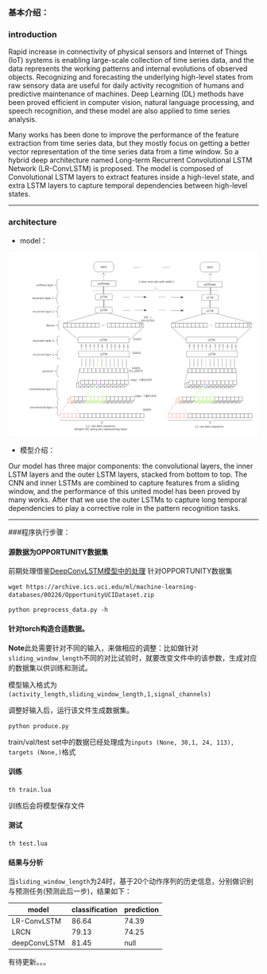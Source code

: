### 基本介绍：

### introduction

Rapid increase in connectivity of physical sensors and Internet of Things (IoT) systems is enabling large-scale collection of time series data, and the data represents the working patterns and internal evolutions of observed objects. Recognizing and forecasting the underlying high-level  states from raw sensory data are useful for daily activity recognition of humans and  predictive maintenance of machines. Deep Learning (DL) methods have been proved efficient in computer vision, natural language processing, and speech recognition, and these model are also applied to time series analysis. 

Many works has been done to improve the performance of the feature extraction from time series data, but they mostly focus on getting a better vector representation of the time series data from a time window. So a hybrid deep architecture named Long-term Recurrent Convolutional LSTM Network (LR-ConvLSTM) is proposed. The model is composed of Convolutional LSTM layers to extract features inside a high-level state, and extra LSTM layers to capture temporal dependencies between high-level states.

***

### architecture

* model：

![](model1.png)

* 模型介绍：

Our model has three major components: the convolutional layers, the inner LSTM layers and the outer LSTM layers, stacked from bottom to top. The CNN and inner LSTMs are combined to capture features from a sliding window, and the performance of this united model has been proved by many works. After that we use the outer LSTMs to capture long temporal dependencies to play a corrective role in the pattern recognition tasks.


****

###程序执行步骤：

#### 源数据为OPPORTUNITY数据集
前期处理借鉴[DeepConvLSTM模型中的处理](https://github.com/sussexwearlab/DeepConvLSTM/blob/master/DeepConvLSTM.ipynb)
针对OPPORTUNITY数据集

```
wget https://archive.ics.uci.edu/ml/machine-learning-databases/00226/OpportunityUCIDataset.zip
```

```
python preprocess_data.py -h

```

#### 针对torch构造合适数据。

**Note**此处需要针对不同的输入，来做相应的调整：比如做针对```sliding_window_length```不同的对比试验时，就要改变文件中的该参数，生成对应的数据集以供训练和测试。

模型输入格式为```(activity_length,sliding_window_length,1,signal_channels)```

调整好输入后，运行该文件生成数据集。

```
python produce.py
```

train/val/test set中的数据已经处理成为```inputs (None, 30,1, 24, 113), targets (None,)```格式

#### 训练

```
th train.lua
```
训练后会将模型保存文件

#### 测试

```
th test.lua
```

#### 结果与分析

当```sliding_window_length```为24时，基于20个动作序列的历史信息，分别做识别与预测任务(预测此后一步)，结果如下：

|model|classification|prediction|
|---|---|----|
|LR-ConvLSTM|86.64|74.39|
|LRCN|79.13|74.25|
|deepConvLSTM|81.45|null|

有待更新。。。


